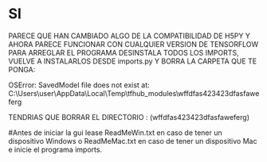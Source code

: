 # SI

PARECE QUE HAN CAMBIADO ALGO DE LA COMPATIBILIDAD DE H5PY Y AHORA PARECE FUNCIONAR CON CUALQUIER VERSION DE TENSORFLOW PARA ARREGLAR EL PROGRAMA DESINSTALA TODOS LOS IMPORTS, VUELVE A INSTALARLOS DESDE imports.py Y BORRA LA CARPETA QUE TE PONGA:

OSError: SavedModel file does not exist at: C:\Users\user\AppData\Local\Temp\tfhub_modules\wffdfas423423dfasfaweferg

TENDRIAS QUE BORRAR EL DIRECTORIO : (wffdfas423423dfasfaweferg)

#Antes de iniciar la gui lease ReadMeWin.txt en caso de tener un dispositivo Windows o ReadMeMac.txt en caso de tener un dispositivo Mac e inicie el programa imports.
